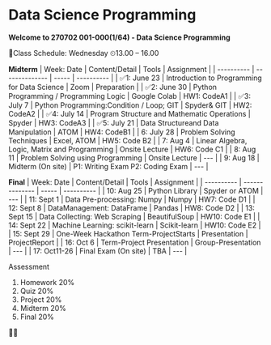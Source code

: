# Data Science Programming

**Welcome to 270702 001-000(1/64) - Data Science Programming**

📅Class Schedule: Wednesday ⏲13.00 – 16.00

**Midterm**
| Week: Date | Content/Detail | Tools | Assignment |
| ---------- | -------------- | ----- | ---------- |
| ✅1: June 23 | Introduction to Programming for Data Science  | Zoom           | Preparation  |
| ✅2: June 30 | Python Programming / Programming Logic        | Google Colab   | HW1: CodeA1  |
| ✅3: July 7  | Python Programming:Condition / Loop; GIT      | Spyder& GIT    | HW2: CodeA2  |
| ✅4: July 14 | Program Structure and Mathematic Operations   | Spyder         | HW3: CodeA3  |
| ✅5: July 21 | Data Structureand Data Manipulation           | ATOM           | HW4: CodeB1  |
| 6: July 28 | Problem Solving Techniques                    | Excel, ATOM    | HW5: Code B2 |
| 7: Aug  4  | Linear Algebra, Logic, Matrix and Programming | Onsite Lecture | HW6: Code C1 |
| 8: Aug  11 | Problem Solving using Programming             | Onsite Lecture | ---          |
| 9: Aug  18 | Midterm (On site)                             | P1: Writing Exam P2: Coding Exam | --- |

**Final**
| Week: Date | Content/Detail | Tools | Assignment |
| ---------- | -------------- | ----- | ---------- |
| 10: Aug  25 | Python Library                        | Spyder or ATOM     | ---           | 
| 11: Sept 1  | Data Pre-processing: Numpy            | Numpy              | HW7: Code D1  |
| 12: Sept 8  | DataManagement: DataFrame             | Pandas             | HW8: Code D2  |
| 13: Sept 15 | Data Collecting: Web Scraping         | BeautifulSoup      | HW10: Code E1 |
| 14: Sept 22 | Machine Learning: scikit-learn        | Scikit-learn       | HW10: Code E2 |
| 15: Sept 29 | One-Week Hackathon Term-ProjectStarts | Presentation       | ProjectReport |
| 16: Oct  6  | Term-Project Presentation             | Group-Presentation | --- |
| 17: Oct11-26 | Final Exam (On site)                 | TBA                | --- |

Assessment
1. Homework 20%
2. Quiz 20%
3. Project 20%
4. Midterm 20%
5. Final 20%

✌🏽
